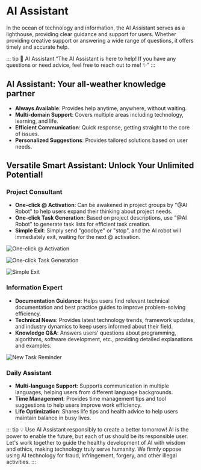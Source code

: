 # AI Assistant

In the ocean of technology and information, the AI Assistant serves as a lighthouse, providing clear guidance and support for users. Whether providing creative support or answering a wide range of questions, it offers timely and accurate help.

::: tip  🐬 AI Assistant
“The AI Assistant is here to help! If you have any questions or need advice, feel free to reach out to me! ✨”
:::

## AI Assistant: Your all-weather knowledge partner

- **Always Available**: Provides help anytime, anywhere, without waiting.
- **Multi-domain Support**: Covers multiple areas including technology, learning, and life.
- **Efficient Communication**: Quick response, getting straight to the core of issues.
- **Personalized Suggestions**: Provides tailored solutions based on user needs.

## Versatile Smart Assistant: Unlock Your Unlimited Potential!

### Project Consultant
- **One-click @ Activation**: Can be awakened in project groups by "@AI Robot" to help users expand their thinking about project needs.
- **One-click Task Generation**: Based on project descriptions, use "@AI Robot" to generate task lists for efficient task creation.
- **Simple Exit**: Simply send "goodbye" or "stop", and the AI robot will immediately exit, waiting for the next @ activation.

![One-click @ Activation](/images/en/aiass_4.png)
    
![One-click Task Generation](/images/en/aiass_5.png)

![Simple Exit](/images/en/aiass_6.png)

### Information Expert
- **Documentation Guidance**: Helps users find relevant technical documentation and best practice guides to improve problem-solving efficiency.
- **Technical News**: Provides latest technology trends, framework updates, and industry dynamics to keep users informed about their field.
- **Knowledge Q&A**: Answers users' questions about programming, algorithms, software development, etc., providing detailed explanations and examples.

![New Task Reminder](/images/en/aiass_7.png)
    

### Daily Assistant
- **Multi-language Support**: Supports communication in multiple languages, helping users from different language backgrounds.
- **Time Management**: Provides time management tips and tool suggestions to help users improve work efficiency.
- **Life Optimization**: Shares life tips and health advice to help users maintain balance in busy lives.

::: tip 💡 Use AI Assistant responsibly to create a better tomorrow!
AI is the power to enable the future, but each of us should be its responsible user. Let's work together to guide the healthy development of AI with wisdom and ethics,
making technology truly serve humanity. We firmly oppose using AI technology for fraud, infringement, forgery, and other illegal activities.
:::



